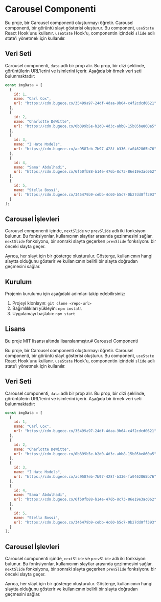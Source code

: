 # Carousel Componenti

Bu proje, bir Carousel componenti oluşturmayı öğretir. Carousel componenti, bir görüntü slayt gösterisi oluşturur. Bu component, `useState` React Hook'unu kullanır. `useState` Hook'u, componentin içindeki `slide` adlı state'i yönetmek için kullanılır.

## Veri Seti

Carousel componenti, `data` adlı bir prop alır. Bu prop, bir dizi şeklinde, görüntülerin URL'lerini ve isimlerini içerir. Aşağıda bir örnek veri seti bulunmaktadır:

```javascript
const imgData = [
  {
    id: 1,
    name: "Carl Cox",
    url: "https://cdn.bugece.co/35499a97-24df-4daa-9b64-c4f2cdcd0621"
  },
  {
    id: 2,
    name: "Charlotte DeWitte",
    url: "https://cdn.bugece.co/0b399b5e-b2d0-4d3c-abb8-15b05be860a5"
  },
  {
    id: 3,
    name: "I Hate Models",
    url: "https://cdn.bugece.co/ac9587eb-7b97-428f-b336-fa0462865b76"
  },
  {
    id: 4,
    name: "Sama' Abdulhadi",
    url: "https://cdn.bugece.co/6f50fb88-b14e-476b-8c73-86e19e3ac062"
  },
  {
    id: 5,
    name: "Stella Bossi",
    url: "https://cdn.bugece.co/345479b9-cebb-4c60-b5c7-0b27dd0ff393"
  }
];
```

## Carousel İşlevleri

Carousel componenti içinde, `nextSlide` ve `prevSlide` adlı iki fonksiyon bulunur. Bu fonksiyonlar, kullanıcının slaytlar arasında gezinmesini sağlar. `nextSlide` fonksiyonu, bir sonraki slayta geçerken `prevSlide` fonksiyonu bir önceki slayta geçer.

Ayrıca, her slayt için bir gösterge oluşturulur. Gösterge, kullanıcının hangi slaytta olduğunu gösterir ve kullanıcının belirli bir slayta doğrudan geçmesini sağlar.

## Kurulum

Projenin kurulumu için aşağıdaki adımları takip edebilirsiniz:

1. Projeyi klonlayın: `git clone <repo-url>`
2. Bağımlılıkları yükleyin: `npm install`
3. Uygulamayı başlatın: `npm start`

## Lisans

Bu proje MIT lisansı altında lisanslanmıştır.# Carousel Componenti

Bu proje, bir Carousel componenti oluşturmayı öğretir. Carousel componenti, bir görüntü slayt gösterisi oluşturur. Bu component, `useState` React Hook'unu kullanır. `useState` Hook'u, componentin içindeki `slide` adlı state'i yönetmek için kullanılır.

## Veri Seti

Carousel componenti, `data` adlı bir prop alır. Bu prop, bir dizi şeklinde, görüntülerin URL'lerini ve isimlerini içerir. Aşağıda bir örnek veri seti bulunmaktadır:

```javascript
const imgData = [
  {
    id: 1,
    name: "Carl Cox",
    url: "https://cdn.bugece.co/35499a97-24df-4daa-9b64-c4f2cdcd0621"
  },
  {
    id: 2,
    name: "Charlotte DeWitte",
    url: "https://cdn.bugece.co/0b399b5e-b2d0-4d3c-abb8-15b05be860a5"
  },
  {
    id: 3,
    name: "I Hate Models",
    url: "https://cdn.bugece.co/ac9587eb-7b97-428f-b336-fa0462865b76"
  },
  {
    id: 4,
    name: "Sama' Abdulhadi",
    url: "https://cdn.bugece.co/6f50fb88-b14e-476b-8c73-86e19e3ac062"
  },
  {
    id: 5,
    name: "Stella Bossi",
    url: "https://cdn.bugece.co/345479b9-cebb-4c60-b5c7-0b27dd0ff393"
  }
];
```

## Carousel İşlevleri

Carousel componenti içinde, `nextSlide` ve `prevSlide` adlı iki fonksiyon bulunur. Bu fonksiyonlar, kullanıcının slaytlar arasında gezinmesini sağlar. `nextSlide` fonksiyonu, bir sonraki slayta geçerken `prevSlide` fonksiyonu bir önceki slayta geçer.

Ayrıca, her slayt için bir gösterge oluşturulur. Gösterge, kullanıcının hangi slaytta olduğunu gösterir ve kullanıcının belirli bir slayta doğrudan geçmesini sağlar.
